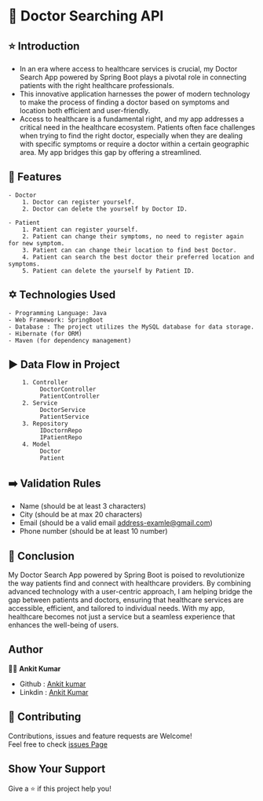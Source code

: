 # 🏥 Doctor Searching API
## ⭐ Introduction
- In an era where access to healthcare services is crucial, my Doctor Search App powered by Spring Boot plays a pivotal role in connecting patients
with the right healthcare professionals.
- This innovative application harnesses the power of modern technology to make the process of 
finding a doctor based on symptoms and location both efficient and user-friendly.
- Access to healthcare is a fundamental right, and my app addresses a critical need in the healthcare ecosystem. Patients often face challenges when trying to find
the right doctor, especially when they are dealing with specific symptoms or require a doctor within a certain geographic area. My app bridges this gap by offering
a streamlined.

## 🌟 Features
```
- Doctor
    1. Doctor can register yourself.
    2. Doctor can delete the yourself by Doctor ID.
  
- Patient
    1. Patient can register yourself.
    2. Patient can change their symptoms, no need to register again for new symptom.
    3. Patient can can change their location to find best Doctor.
    4. Patient can search the best doctor their preferred location and symptoms.
    5. Patient can delete the yourself by Patient ID.

```
## ✡️ Technologies Used
```
- Programming Language: Java
- Web Framework: SpringBoot
- Database : The project utilizes the MySQL database for data storage.
- Hibernate (for ORM)
- Maven (for dependency management)
```
## ▶️ Data Flow in Project
```
    1. Controller
         DoctorController
         PatientController
    2. Service
         DoctorService 
         PatientService
    3. Repository
         IDoctornRepo
         IPatientRepo
    4. Model
         Doctor 
         Patient
```
## ➡️ Validation Rules
- Name (should be at least 3 characters)
- City (should be at max 20 characters)
- Email (should be a valid email address-examle@gmail.com)
- Phone number (should be at least 10 number)

## 🌟 Conclusion
My Doctor Search App powered by Spring Boot is poised to revolutionize the way patients find and connect with healthcare providers.
By combining advanced technology with a user-centric approach, I am helping bridge the gap between patients and doctors, ensuring that healthcare
services are accessible, efficient, and tailored to individual needs. With my app, healthcare becomes not just a service but a seamless experience
that enhances the well-being of users.

## Author
 👨‍💼 **Ankit Kumar**
 + Github : [Ankit kumar](https://github.com/ankitk55?tab=repositories)
 + Linkdin : [Ankit Kumar](https://www.linkedin.com/in/ankit-kumar-7300581b3/)
 
## 🤝 Contributing
Contributions, issues and feature requests are Welcome!\
Feel free to check [issues Page](https://github.com/issues) 

## Show Your Support 
 Give a ⭐ if this project help you!
